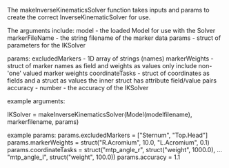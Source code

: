 The makeInverseKinematicsSolver function takes inputs and params to create the
correct InverseKinematicSolver for use.

The arguments include:
model - the loaded Model for use with the Solver
markerFileName - the string filename of the marker data
params - struct of parameters for the IKSolver

params:
	excludedMarkers - 1D array of strings (names)
	markerWeights - struct of marker names as field and weights as values
					only include non-'one' valued marker weights
	coordinateTasks - struct of coordinates as fields and a struct as values
					  the inner struct has attribute field/value pairs
	accuracy - number - the accuracy of the IKSolver 
	
example arguments:

IKSolver = makeInverseKinematicsSolver(Model(modelfilename), markerfilename, params)
	
example params:
	params.excludedMarkers = ["Sternum", "Top.Head"]
	params.markerWeights = struct("R.Acromium", 10.0, "L.Acromium", 0.1)
	params.coordinateTasks = struct("mtp_angle_r", struct("weight", 1000.0), ...
									"mtp_angle_l", struct("weight", 100.0))
	params.accuracy = 1.1